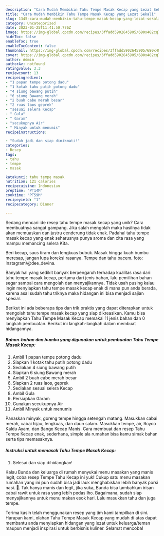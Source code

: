 ```yaml
---
description: "Cara Mudah Membikin Tahu Tempe Masak Kecap yang Lezat Sekali"
title: "Cara Mudah Membikin Tahu Tempe Masak Kecap yang Lezat Sekali"
slug: 1345-cara-mudah-membikin-tahu-tempe-masak-kecap-yang-lezat-sekali
category: Uncategorized
date: 2023-01-25T11:41:50.776Z
image: https://img-global.cpcdn.com/recipes/3ffadd5902645905/680x482cq70/tahu-tempe-masak-kecap-foto-resep-utama.jpg
hideToc: false
enableToc: true
enableTocContent: false
thumbnail: https://img-global.cpcdn.com/recipes/3ffadd5902645905/680x482cq70/tahu-tempe-masak-kecap-foto-resep-utama.jpg
cover: https://img-global.cpcdn.com/recipes/3ffadd5902645905/680x482cq70/tahu-tempe-masak-kecap-foto-resep-utama.jpg
author: Admin
authorAv: notfound
ratingvalue: 3.3
reviewcount: 13
recipeingredient:
- "1 papan tempe potong dadu"
- "1 kotak tahu putih potong dadu"
- "4 siung bawang putih"
- "6 siung Bawang merah"
- "2 buah cabe merah besar"
- "2 ruas laos geprek"
- "sesuai selera Kecap"
- " Gula"
- " Garam"
- "secukupnya Air"
- " Minyak untuk menumis"
recipeinstructions:

- "Sudah jadi dan siap dinikmati!"
categories:
- Resep
tags:
- tahu
- tempe
- masak

katakunci: tahu tempe masak 
nutrition: 121 calories
recipecuisine: Indonesian
preptime: "PT14M"
cooktime: "PT59M"
recipeyield: "1"
recipecategory: Dinner

---
```





Sedang mencari ide resep tahu tempe masak kecap yang unik? Cara membuatnya sangat gampang. Jika salah mengolah maka hasilnya tidak akan memuaskan dan justru cenderung tidak enak. Padahal tahu tempe masak kecap yang enak seharusnya punya aroma dan cita rasa yang mampu memancing selera Kita.





Beri kecap, saus tiram dan lengkuas bubuk. Masak hingga kuah bumbu meresap, jangan lupa koreksi rasanya. Tempe dan tahu bacem. foto: Instagram/@dee_devina.

Banyak hal yang sedikit banyak berpengaruh terhadap kualitas rasa dari tahu tempe masak kecap, pertama dari jenis bahan, lalu pemilihan bahan segar sampai cara mengolah dan menyajikannya. Tidak usah pusing kalau ingin menyiapkan tahu tempe masak kecap enak di mana pun anda berada, karena asal sudah tahu triknya maka hidangan ini bisa menjadi sajian spesial.






Berikut ini ada beberapa tips dan trik praktis yang dapat diterapkan untuk mengolah tahu tempe masak kecap yang siap dikreasikan. Kamu bisa menyiapkan Tahu Tempe Masak Kecap memakai 11 jenis bahan dan 0 langkah pembuatan. Berikut ini langkah-langkah dalam membuat hidangannya.

<!--inarticleads1-->

##### Bahan-bahan dan bumbu yang digunakan untuk pembuatan Tahu Tempe Masak Kecap:

1. Ambil 1 papan tempe potong dadu
1. Siapkan 1 kotak tahu putih potong dadu
1. Sediakan 4 siung bawang putih
1. Siapkan 6 siung Bawang merah
1. Ambil 2 buah cabe merah besar
1. Siapkan 2 ruas laos, geprek
1. Sediakan sesuai selera Kecap
1. Ambil  Gula
1. Persiapkan  Garam
1. Gunakan secukupnya Air
1. Ambil  Minyak untuk menumis


Panaskan minyak, goreng tempe hingga setengah matang. Masukkan cabai merah, cabai hijau, lengkuas, dan daun salam. Masukkan tempe, air, Royco Kaldu Ayam, dan Bango Kecap Manis. Cara membuat dan resep Tahu Tempe Kecap enak, sederhana, simple ala rumahan bisa kamu simak bahan serta tips memasaknya. 

<!--inarticleads2-->

##### Instruksi untuk memasak Tahu Tempe Masak Kecap:


1. Selesai dan siap dihidangkan!

Kalau Bunda dan keluarga di rumah menyukai menu masakan yang manis legit, coba resep Tempe Tahu Kecap ini yuk! Cukup satu menu masakan rumahan yang ini pun sudah bisa jadi lauk menghabiskan lebih banyak porsi nasi. 🥰. Tak hanya manis dan legit, jika suka, Bunda bisa tambahkan irisan cabai rawit untuk rasa yang lebih pedas lho. Bagaimana, sudah siap menyajikannya untuk menu makan esok hari. Lalu masukkan tahu dan juga tempe. 

Terima kasih telah menggunakan resep yang tim kami tampilkan di sini. Harapan kami, olahan Tahu Tempe Masak Kecap yang mudah di atas dapat membantu anda menyiapkan hidangan yang lezat untuk keluarga/teman maupun menjadi inspirasi untuk berbisnis kuliner. Selamat mencoba!
